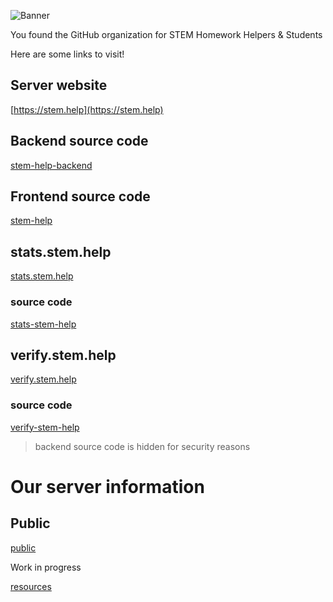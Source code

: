 
![Banner](https://api.stem.help/v1/service/banner/html/STEM_Helpers_&_Students)

You found the GitHub organization for STEM Homework Helpers & Students

Here are some links to visit!

## Server website

[https://stem.help](https://stem.help)

## Backend source code

[stem-help-backend](https://github.com/stem-discord/stem-help-backend)

## Frontend source code

[stem-help](https://github.com/stem-discord/stem-help)

## stats.stem.help

[stats.stem.help](https://stats.stem.help)

### source code

[stats-stem-help](https://github.com/stem-discord/stats-stem-help)

## verify.stem.help

[verify.stem.help](https://verify.stem.help)

### source code

[verify-stem-help](https://github.com/stem-discord/verify-stem-help)

> backend source code is hidden for security reasons

# Our server information

## Public

[public](https://github.com/stem-discord/public)

Work in progress

[resources](https://github.com/stem-discord/resources)

